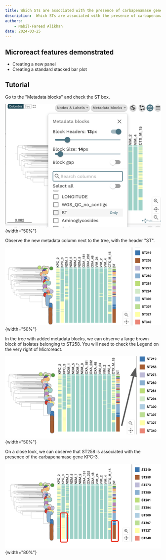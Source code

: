 ```yaml
---
title: Which STs are associated with the presence of carbapenamase genes
description:  Which STs are associated with the presence of carbapenamase genes?
authors:
    - Nabil-Fareed Alikhan
date: 2024-03-25
---
```



## Microreact features demonstrated

* Creating a new panel 
* Creating a standard stacked bar plot 

## Tutorial


Go to the "Metadata blocks" and check the ST box.

![Task 5: Which STs are associated with the presence of carbapenamase genes? Step 1: Go to the "Metadata blocks" and check the ST box.](tutorial/metadata_ST.png){width="50%"}

Observe the new metadata column next to the tree, with the header "ST".

![Task 5: Which STs are associated with the presence of carbapenamase genes? Step 2: Observe the new metadata column next to the tree, with the header "ST".](tutorial/metadata_st_ST258.png){width="50%"}

In the tree with added metadata blocks, we can observe a large brown block of isolates belonging to ST258. You will need to check the Legend on the very right of Microreact.

![Task 5: Which STs are associated with the presence of carbapenamase genes? In the tree with added metadata blocks, we can observe a large brown block of isolates belonging to ST258. You will need to check the Legend on the very right of Microreact.](tutorial/metadata%20STs1.png){width="50%"}

On a close look, we can observe that ST258 is associated with the presence of the carbapenamase gene KPC-3.

![Task 5: Which STs are associated with the presence of carbapenamase genes? On a close look, we can observe that ST258 is associated with the presence of the carbapenamase gene KPC-3.](tutorial/metadata%20STs2.png){width="80%"}
